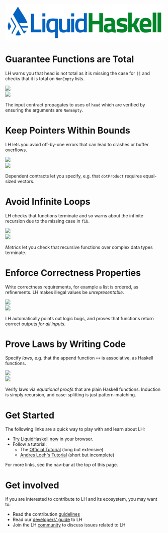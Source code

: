 
![LiquidHaskell Logo](img/logo.png)

# Guarantee Functions are Total

<div class="example-row">
<p>
LH warns you that head is not total as it is missing the case for <code>[]</code> and checks that it is total on <code>NonEmpty</code> lists.
</p>
<img src="https://ucsd-progsys.github.io/liquidhaskell-blog/static/img/splash-head.gif">
</div>

<div class="example-row">
<img src="https://ucsd-progsys.github.io/liquidhaskell-blog/static/img/splash-unstutter.gif">
<p>
The input contract propagates to uses of <code>head</code> which are verified by ensuring the arguments are <code>NonEmpty</code>. 
</p>
</div>

# Keep Pointers Within Bounds

<div class="example-row">
<p>
LH lets you avoid off-by-one errors that can lead to crashes or buffer overflows. 
</p>
<img src="https://ucsd-progsys.github.io/liquidhaskell-blog/static/img/splash-vectorsum.gif">
</div>

<div class="example-row">
<img src="https://ucsd-progsys.github.io/liquidhaskell-blog/static/img/splash-dotproduct.gif">
<p>
Dependent contracts let you specify, e.g. that <code>dotProduct</code> requires equal-sized vectors.
</p>
</div>

# Avoid Infinite Loops

<div class="example-row">
<p>
LH checks that functions terminate and so warns about the infinite recursion due to the missing case in <code>fib</code>.
</p>
<img src="https://ucsd-progsys.github.io/liquidhaskell-blog/static/img/splash-fib.gif">
</div>

<div class="example-row">
<img src="https://ucsd-progsys.github.io/liquidhaskell-blog/static/img/splash-merge.gif">
<p>
<em>Metrics</em> let you check that recursive functions over complex data types terminate. 
</p>
</div>

# Enforce Correctness Properties

<div class="example-row">
<p>
Write correctness requirements, for example a list is ordered, as refinements. LH makes illegal values be <em>unrepresentable</em>.
</p>
<img src="https://ucsd-progsys.github.io/liquidhaskell-blog/static/img/splash-ups.gif">
</div>

<div class="example-row">
<img src="https://ucsd-progsys.github.io/liquidhaskell-blog/static/img/splash-insertsort.gif">
<p>
LH automatically points out logic bugs, and proves that functions return correct outputs <em>for all inputs</em>. 
</p>
</div>

# Prove Laws by Writing Code

<div class="example-row">
<p>
Specify <em>laws</em>, e.g. that the append function <code>++</code> is associative, as Haskell functions. 
</p>
<img src="https://ucsd-progsys.github.io/liquidhaskell-blog/static/img/splash-assocthm.gif">
</div>

<div class="example-row">
<img src="https://ucsd-progsys.github.io/liquidhaskell-blog/static/img/splash-assocpf.gif">
<p>
Verify laws via <em>equational proofs</em> that are plain Haskell functions. Induction is simply recursion, and case-splitting is just pattern-matching. 
</p>
</div>

# Get Started

The following links are a quick way to play with and learn about LH:

* [Try LiquidHaskell now](http://goto.ucsd.edu:8090/index.html) in your browser.
* Follow a tutorial:
    * The [Official Tutorial](https://ucsd-progsys.github.io/intro-refinement-types/120/) (long but extensive)
    * [Andres Loeh's Tutorial](https://liquid.kosmikus.org) (short but incomplete)

For more links, see the nav-bar at the top of this page.

# Get involved

If you are interested to contribute to LH and its ecosystem, you may want to:

* Read the contribution [guidelines](contributing.md)
* Read our [developers' guide](develop.md) to LH
* Join the LH [community](community.md) to discuss issues related to LH
